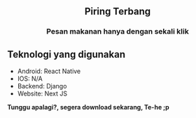 <h2 align="center">Piring Terbang</h2>

<h3 align="center">Pesan makanan hanya dengan sekali klik</h3>


## Teknologi yang digunakan
- Android: React Native
- IOS: N/A
- Backend: Django
- Website: Next JS

**Tunggu apalagi?, segera download sekarang, Te-he ;p**

<br>